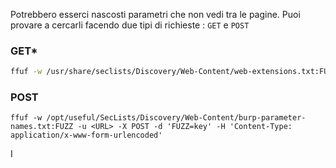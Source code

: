 Potrebbero esserci nascosti parametri che non vedi tra le pagine.
Puoi provare a cercarli facendo due tipi di richieste : `GET` e `POST`
### **GET***
```bash
ffuf -w /usr/share/seclists/Discovery/Web-Content/web-extensions.txt:FUZZ -u <URL>?FUZZ=key
```

### **POST**
```
ffuf -w /opt/useful/SecLists/Discovery/Web-Content/burp-parameter-names.txt:FUZZ -u <URL> -X POST -d 'FUZZ=key' -H 'Content-Type: application/x-www-form-urlencoded'
```





I